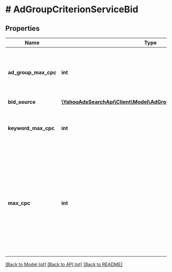 # # AdGroupCriterionServiceBid

## Properties

Name | Type | Description | Notes
------------ | ------------- | ------------- | -------------
**ad_group_max_cpc** | **int** | &lt;ja&gt;広告グループ入札価格です。&lt;/ja&gt;&lt;br&gt;&lt;en&gt;CPC of Ad group.&lt;/en&gt; | [optional] 
**bid_source** | [**\YahooAdsSearchApi\Client\Model\AdGroupCriterionServiceBidSource**](AdGroupCriterionServiceBidSource.md) |  | [optional] 
**keyword_max_cpc** | **int** | &lt;ja&gt;キーワード入札価格です。&lt;/ja&gt;&lt;br&gt;&lt;en&gt;CPC of Keyword.&lt;/en&gt; | [optional] 
**max_cpc** | **int** | &lt;ja&gt;キーワード入札価格です。&lt;br&gt;※maxCpcが「0」の場合は、設定なしと同様です。&lt;/ja&gt;&lt;br&gt;&lt;en&gt;Keyword CPC.&lt;br&gt;* Confirmed as no setting, if value is set &amp;#34;0&amp;#34;.&lt;/en&gt; | [optional] 

[[Back to Model list]](../../README.md#documentation-for-models) [[Back to API list]](../../README.md#documentation-for-api-endpoints) [[Back to README]](../../README.md)


